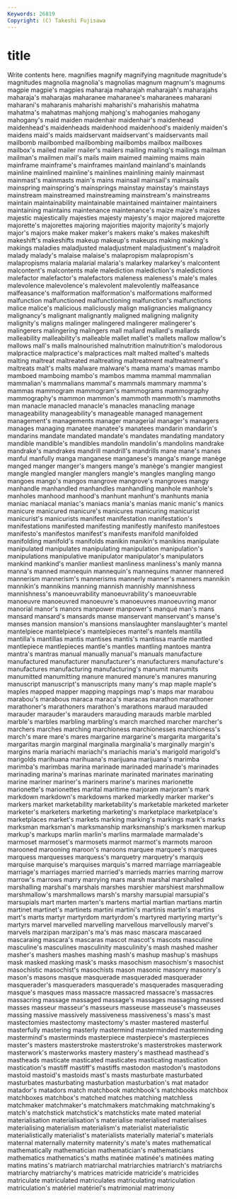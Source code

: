 ```yaml
---
Keywords: 26819 
Copyright: (C) Takeshi Fujisawa
---
```


# title

Write contents here.
 magnifies magnify
magnifying magnitude magnitude's magnitudes magnolia magnolia's magnolias magnum magnum's magnums
magpie magpie's magpies maharaja maharajah maharajah's maharajahs maharaja's maharajas maharanee
maharanee's maharanees maharani maharani's maharanis maharishi maharishi's maharishis mahatma mahatma's
mahatmas mahjong mahjong's mahoganies mahogany mahogany's maid maiden maidenhair maidenhair's
maidenhead maidenhead's maidenheads maidenhood maidenhood's maidenly maiden's maidens maid's maids
maidservant maidservant's maidservants mail mailbomb mailbombed mailbombing mailbombs mailbox mailboxes
mailbox's mailed mailer mailer's mailers mailing mailing's mailings mailman mailman's
mailmen mail's mails maim maimed maiming maims main mainframe mainframe's
mainframes mainland mainland's mainlands mainline mainlined mainline's mainlines mainlining mainly
mainmast mainmast's mainmasts main's mains mainsail mainsail's mainsails mainspring mainspring's
mainsprings mainstay mainstay's mainstays mainstream mainstreamed mainstreaming mainstream's mainstreams maintain
maintainability maintainable maintained maintainer maintainers maintaining maintains maintenance maintenance's maize
maize's maizes majestic majestically majesties majesty majesty's major majored majorette
majorette's majorettes majoring majorities majority majority's majorly major's majors make
maker maker's makers make's makes makeshift makeshift's makeshifts makeup makeup's
makeups making making's makings maladies maladjusted maladjustment maladjustment's maladroit malady
malady's malaise malaise's malapropism malapropism's malapropisms malaria malarial malaria's malarkey
malarkey's malcontent malcontent's malcontents male malediction malediction's maledictions malefactor malefactor's
malefactors maleness maleness's male's males malevolence malevolence's malevolent malevolently malfeasance
malfeasance's malformation malformation's malformations malformed malfunction malfunctioned malfunctioning malfunction's malfunctions
malice malice's malicious maliciously malign malignancies malignancy malignancy's malignant malignantly
maligned maligning malignity malignity's maligns malinger malingered malingerer malingerer's malingerers
malingering malingers mall mallard mallard's mallards malleability malleability's malleable mallet
mallet's mallets mallow mallow's mallows mall's malls malnourished malnutrition malnutrition's
malodorous malpractice malpractice's malpractices malt malted malted's malteds malting maltreat
maltreated maltreating maltreatment maltreatment's maltreats malt's malts malware malware's mama
mama's mamas mambo mamboed mamboing mambo's mambos mamma mammal mammalian
mammalian's mammalians mammal's mammals mammary mamma's mammas mammogram mammogram's mammograms
mammography mammography's mammon mammon's mammoth mammoth's mammoths man manacle manacled
manacle's manacles manacling manage manageability manageability's manageable managed management management's
managements manager managerial manager's managers manages managing manatee manatee's manatees
mandarin mandarin's mandarins mandate mandated mandate's mandates mandating mandatory mandible
mandible's mandibles mandolin mandolin's mandolins mandrake mandrake's mandrakes mandrill mandrill's
mandrills mane mane's manes manful manfully manga manganese manganese's manga's
mange manège manged manger manger's mangers mange's manège's mangier mangiest
mangle mangled mangler manglers mangle's mangles mangling mango mangoes mango's
mangos mangrove mangrove's mangroves mangy manhandle manhandled manhandles manhandling manhole
manhole's manholes manhood manhood's manhunt manhunt's manhunts mania maniac maniacal
maniac's maniacs mania's manias manic manic's manics manicure manicured manicure's
manicures manicuring manicurist manicurist's manicurists manifest manifestation manifestation's manifestations manifested
manifesting manifestly manifesto manifestoes manifesto's manifestos manifest's manifests manifold manifolded
manifolding manifold's manifolds manikin manikin's manikins manipulate manipulated manipulates manipulating
manipulation manipulation's manipulations manipulative manipulator manipulator's manipulators mankind mankind's manlier
manliest manliness manliness's manly manna manna's manned mannequin mannequin's mannequins
manner mannered mannerism mannerism's mannerisms mannerly manner's manners mannikin mannikin's
mannikins manning mannish mannishly mannishness mannishness's manoeuvrability manoeuvrability's manoeuvrable manoeuvre
manoeuvred manoeuvre's manoeuvres manoeuvring manor manorial manor's manors manpower manpower's
manqué man's mans mansard mansard's mansards manse manservant manservant's manse's
manses mansion mansion's mansions manslaughter manslaughter's mantel mantelpiece mantelpiece's mantelpieces
mantel's mantels mantilla mantilla's mantillas mantis mantises mantis's mantissa mantle
mantled mantlepiece mantlepieces mantle's mantles mantling mantoes mantra mantra's mantras
manual manually manual's manuals manufacture manufactured manufacturer manufacturer's manufacturers manufacture's
manufactures manufacturing manufacturing's manumit manumits manumitted manumitting manure manured manure's
manures manuring manuscript manuscript's manuscripts many many's map maple maple's
maples mapped mapper mapping mappings map's maps mar marabou marabou's
marabous maraca maraca's maracas marathon marathoner marathoner's marathoners marathon's marathons
maraud marauded marauder marauder's marauders marauding marauds marble marbled marble's
marbles marbling marbling's march marched marcher marcher's marchers marches marching
marchioness marchionesses marchioness's march's mare mare's mares margarine margarine's margarita
margarita's margaritas margin marginal marginalia marginalia's marginally margin's margins maria
mariachi mariachi's mariachis maria's marigold marigold's marigolds marihuana marihuana's marijuana
marijuana's marimba marimba's marimbas marina marinade marinaded marinade's marinades marinading
marina's marinas marinate marinated marinates marinating marine mariner mariner's mariners
marine's marines marionette marionette's marionettes marital maritime marjoram marjoram's mark
markdown markdown's markdowns marked markedly marker marker's markers market marketability
marketability's marketable marketed marketer marketer's marketers marketing marketing's marketplace marketplace's
marketplaces market's markets marking marking's markings mark's marks marksman marksman's
marksmanship marksmanship's marksmen markup markup's markups marlin marlin's marlins marmalade
marmalade's marmoset marmoset's marmosets marmot marmot's marmots maroon marooned marooning
maroon's maroons marquee marquee's marquees marquess marquesses marquess's marquetry marquetry's
marquis marquise marquise's marquises marquis's marred marriage marriageable marriage's marriages
married married's marrieds marries marring marrow marrow's marrows marry marrying
mars marsh marshal marshalled marshalling marshal's marshals marshes marshier marshiest
marshmallow marshmallow's marshmallows marsh's marshy marsupial marsupial's marsupials mart marten
marten's martens martial martian martians martin martinet martinet's martinets martini
martini's martinis martin's martins mart's marts martyr martyrdom martyrdom's martyred
martyring martyr's martyrs marvel marvelled marvelling marvellous marvellously marvel's marvels
marzipan marzipan's ma's mas masc mascara mascaraed mascaraing mascara's mascaras
mascot mascot's mascots masculine masculine's masculines masculinity masculinity's mash mashed
masher masher's mashers mashes mashing mash's mashup mashup's mashups mask
masked masking mask's masks masochism masochism's masochist masochistic masochist's masochists
mason masonic masonry masonry's mason's masons masque masquerade masqueraded masquerader
masquerader's masqueraders masquerade's masquerades masquerading masque's masques mass massacre massacred
massacre's massacres massacring massage massaged massage's massages massaging massed masses
masseur masseur's masseurs masseuse masseuse's masseuses massing massive massively massiveness
massiveness's mass's mast mastectomies mastectomy mastectomy's master mastered masterful masterfully
mastering masterly mastermind masterminded masterminding mastermind's masterminds masterpiece masterpiece's masterpieces
master's masters masterstroke masterstroke's masterstrokes masterwork masterwork's masterworks mastery mastery's
masthead masthead's mastheads masticate masticated masticates masticating mastication mastication's mastiff
mastiff's mastiffs mastodon mastodon's mastodons mastoid mastoid's mastoids mast's masts
masturbate masturbated masturbates masturbating masturbation masturbation's mat matador matador's matadors
match matchbook matchbook's matchbooks matchbox matchboxes matchbox's matched matches matching
matchless matchmaker matchmaker's matchmakers matchmaking matchmaking's match's matchstick matchstick's matchsticks
mate mated material materialisation materialisation's materialise materialised materialises materialising materialism
materialism's materialist materialistic materialistically materialist's materialists materially material's materials maternal
maternally maternity maternity's mate's mates mathematical mathematically mathematician mathematician's mathematicians
mathematics mathematics's maths matinée matinée's matinées mating matins matins's matriarch
matriarchal matriarchies matriarch's matriarchs matriarchy matriarchy's matrices matricide matricide's matricides
matriculate matriculated matriculates matriculating matriculation matriculation's matériel matériel's matrimonial matrimony
